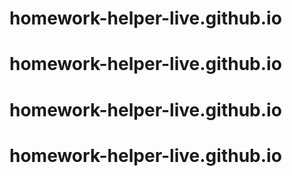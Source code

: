 # homework-helper-live.github.io
# homework-helper-live.github.io
# homework-helper-live.github.io
# homework-helper-live.github.io
